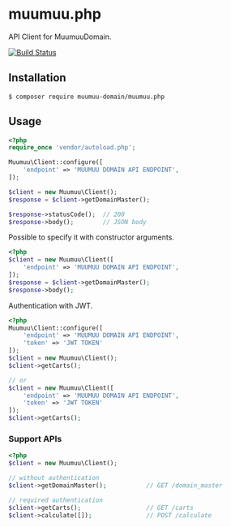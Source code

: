# muumuu.php

API Client for MuumuuDomain.

[![Build Status](https://travis-ci.org/pepabo/muumuu.php.svg?branch=master)](https://travis-ci.org/pepabo/muumuu.php)

## Installation

```console
$ composer require muumuu-domain/muumuu.php
```

## Usage

```php
<?php
require_once 'vendor/autoload.php';

Muumuu\Client::configure([
    'endpoint' => 'MUUMUU DOMAIN API ENDPOINT',
]);

$client = new Muumuu\Client();
$response = $client->getDomainMaster();

$response->statusCode();  // 200
$response->body();        // JSON body
```

Possible to specify it with constructor arguments.

```php
<?php
$client = new Muumuu\Client([
    'endpoint' => 'MUUMUU DOMAIN API ENDPOINT',
]);
$response = $client->getDomainMaster();
$response->body();
```

Authentication with JWT.

```php
<?php
Muumuu\Client::configure([
    'endpoint' => 'MUUMUU DOMAIN API ENDPOINT',
    'token' => 'JWT TOKEN'
]);
$client = new Muumuu\Client();
$client->getCarts();

// or
$client = new Muumuu\Client([
    'endpoint' => 'MUUMUU DOMAIN API ENDPOINT',
    'token' => 'JWT TOKEN'
]);
$client->getCarts();
```

### Support APIs

```php
<?php
$client = new Muumuu\Client();

// without authentication
$client->getDomainMaster();           // GET /domain_master

// required authentication
$client->getCarts();                  // GET /carts
$client->calculate([]);               // POST /calculate
```
